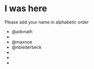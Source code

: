 # I was here

Please add your name in alphabetic order

* @adonath
* 
* @maxnoe
* @nbiederbeck
* 
* 
*

